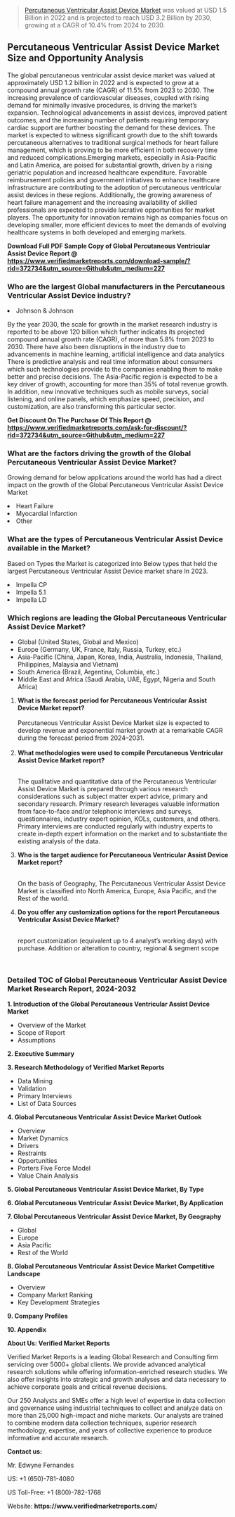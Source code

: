 <blockquote><p><p><a href="https://www.verifiedmarketreports.com/download-sample/?rid=372734&utm_source=Github&utm_medium=227" target="_blank">Percutaneous Ventricular Assist Device Market</a> was valued at USD 1.5 Billion in 2022 and is projected to reach USD 3.2 Billion by 2030, growing at a CAGR of 10.4% from 2024 to 2030.</p></blockquote><p><h2>Percutaneous Ventricular Assist Device Market Size and Opportunity Analysis</h2>The global percutaneous ventricular assist device market was valued at approximately USD 1.2 billion in 2022 and is expected to grow at a compound annual growth rate (CAGR) of 11.5% from 2023 to 2030. The increasing prevalence of cardiovascular diseases, coupled with rising demand for minimally invasive procedures, is driving the market’s expansion. Technological advancements in assist devices, improved patient outcomes, and the increasing number of patients requiring temporary cardiac support are further boosting the demand for these devices. The market is expected to witness significant growth due to the shift towards percutaneous alternatives to traditional surgical methods for heart failure management, which is proving to be more efficient in both recovery time and reduced complications.Emerging markets, especially in Asia-Pacific and Latin America, are poised for substantial growth, driven by a rising geriatric population and increased healthcare expenditure. Favorable reimbursement policies and government initiatives to enhance healthcare infrastructure are contributing to the adoption of percutaneous ventricular assist devices in these regions. Additionally, the growing awareness of heart failure management and the increasing availability of skilled professionals are expected to provide lucrative opportunities for market players. The opportunity for innovation remains high as companies focus on developing smaller, more efficient devices to meet the demands of evolving healthcare systems in both developed and emerging markets.</p><p class=""><strong>Download Full PDF Sample Copy of Global Percutaneous Ventricular Assist Device Report @ <a href="https://www.verifiedmarketreports.com/download-sample/?rid=372734&amp;utm_source=Github&amp;utm_medium=227" target="_blank">https://www.verifiedmarketreports.com/download-sample/?rid=372734&amp;utm_source=Github&amp;utm_medium=227</a></strong></p><h3 id="" class="">Who are the largest Global manufacturers in the Percutaneous Ventricular Assist Device industry?</h3><p><li>Johnson & Johnson</li></p><div class=""><div class="" dir="" data-message-author-role="" data-message-id="" data-message-model-slug=""><div class=""><div class=""><div class=""><div class="" dir="" data-message-author-role="" data-message-id="" data-message-model-slug=""><div class=""><div class=""><p>By the year 2030, the scale for growth in the market research industry is reported to be above 120 billion which further indicates its projected compound annual growth rate (CAGR), of more than 5.8% from 2023 to 2030. There have also been disruptions in the industry due to advancements in machine learning, artificial intelligence and data analytics There is predictive analysis and real time information about consumers which such technologies provide to the companies enabling them to make better and precise decisions. The Asia-Pacific region is expected to be a key driver of growth, accounting for more than 35% of total revenue growth. In addition, new innovative techniques such as mobile surveys, social listening, and online panels, which emphasize speed, precision, and customization, are also transforming this particular sector.</p><p><strong>Get Discount On The Purchase Of This Report @&nbsp; <a href="https://www.verifiedmarketreports.com/ask-for-discount/?rid=372734&amp;utm_source=Github&amp;utm_medium=227" target="_blank">https://www.verifiedmarketreports.com/ask-for-discount/?rid=372734&amp;utm_source=Github&amp;utm_medium=227</a></strong></p></div></div></div></div></div></div></div></div><h3 id="" class="">What are the factors driving the growth of the Global Percutaneous Ventricular Assist Device Market?</h3><p id="" class="">Growing demand for below applications around the world has had a direct impact on the growth of the Global Percutaneous Ventricular Assist Device Market</p><p id="" class=""><li>Heart Failure</li><li> Myocardial Infarction</li><li> Other</li></p><h3 id="" class="">What are the types of Percutaneous Ventricular Assist Device available in the Market?</h3><p id="" class="">Based on Types the Market is categorized into Below types that held the largest Percutaneous Ventricular Assist Device market share In 2023.</p><p id="" class=""><li>Impella CP</li><li> Impella 5.1</li><li> Impella LD</li></p><h3 id="" class="">Which regions are leading the Global Percutaneous Ventricular Assist Device Market?</h3><ul><li>Global (United States, Global and Mexico)</li><li>Europe (Germany, UK, France, Italy, Russia, Turkey, etc.)</li><li>Asia-Pacific (China, Japan, Korea, India, Australia, Indonesia, Thailand, Philippines, Malaysia and Vietnam)</li><li>South America (Brazil, Argentina, Columbia, etc.)</li><li>Middle East and Africa (Saudi Arabia, UAE, Egypt, Nigeria and South Africa)</li></ul><p><ol><li><strong>What is the forecast period for Percutaneous Ventricular Assist Device Market report?<br /></strong><br /><span data-sheets-root="1" data-sheets-value="{&quot;1&quot;:2,&quot;2&quot;:&quot;XXXX size is expected to develop revenue and exponential market growth at a remarkable CAGR during the forecast period from 2024&ndash;2030.&quot;}" data-sheets-userformat="{&quot;2&quot;:12674,&quot;4&quot;:{&quot;1&quot;:2,&quot;2&quot;:16776960},&quot;10&quot;:2,&quot;11&quot;:0,&quot;15&quot;:&quot;Arial&quot;,&quot;16&quot;:12}">Percutaneous Ventricular Assist Device Market size is expected to develop revenue and exponential market growth at a remarkable CAGR during the forecast period from 2024&ndash;2031.</span><br /><br /></li><li><strong>What methodologies were used to compile Percutaneous Ventricular Assist Device Market report?<br /><br /></strong><p>The qualitative and quantitative data of the&nbsp;Percutaneous Ventricular Assist Device Market is prepared through various research considerations such as subject matter expert advice, primary and secondary research. Primary research leverages valuable information from face-to-face and/or telephonic interviews and surveys, questionnaires, industry expert opinion, KOLs, customers, and others. Primary interviews are conducted regularly with industry experts to create in-depth expert information on the market and to substantiate the existing analysis of the data.&nbsp;</p></li><li><strong>Who is the target audience for Percutaneous Ventricular Assist Device Market report?<br /><br /></strong><p>On the basis of Geography, The&nbsp;Percutaneous Ventricular Assist Device Market is classified into North America, Europe, Asia Pacific, and the Rest of the world.</p></li><li><strong>Do you offer any customization options for the report Percutaneous Ventricular Assist Device Market?<br /><br /></strong><p>report customization (equivalent up to 4 analyst&rsquo;s working days) with purchase. Addition or alteration to country, regional &amp; segment scope</p><p>&nbsp;</p></li></ol></p><h3 id="" class="">Detailed TOC of Global Percutaneous Ventricular Assist Device Market Research Report, 2024-2032</h3><p id="" class=""><strong>1. Introduction of the Global Percutaneous Ventricular Assist Device Market</strong></p><ul><li>Overview of the Market</li><li>Scope of Report</li><li>Assumptions</li></ul><p id="" class=""><strong>2. Executive Summary</strong></p><p id="" class=""><strong>3. Research Methodology of&nbsp;Verified Market Reports</strong></p><ul><li>Data Mining</li><li>Validation</li><li>Primary Interviews</li><li>List of Data Sources</li></ul><p id="" class=""><strong>4. Global Percutaneous Ventricular Assist Device Market Outlook</strong></p><ul><li>Overview</li><li>Market Dynamics</li><li>Drivers</li><li>Restraints</li><li>Opportunities</li><li>Porters Five Force Model</li><li>Value Chain Analysis</li></ul><p id="" class=""><strong>5. Global Percutaneous Ventricular Assist Device Market, By&nbsp;Type</strong></p><p id="" class=""><strong>6. Global Percutaneous Ventricular Assist Device Market, By Application</strong></p><p id="" class=""><strong>7. Global Percutaneous Ventricular Assist Device Market, By Geography</strong></p><ul><li>Global</li><li>Europe</li><li>Asia Pacific</li><li>Rest of the World</li></ul><p id="" class=""><strong>8. Global Percutaneous Ventricular Assist Device Market Competitive Landscape</strong></p><ul><li>Overview</li><li>Company Market Ranking</li><li>Key Development Strategies</li></ul><p id="" class=""><strong>9. Company Profiles</strong></p><p id="" class=""><strong>10. Appendix</strong></p><p id="" class=""><strong>About Us: Verified Market Reports</strong></p><p id="" class="">Verified Market Reports is a leading Global Research and Consulting firm servicing over 5000+ global clients. We provide advanced analytical research solutions while offering information-enriched research studies. We also offer insights into strategic and growth analyses and data necessary to achieve corporate goals and critical revenue decisions.</p><p id="" class="">Our 250 Analysts and SMEs offer a high level of expertise in data collection and governance using industrial techniques to collect and analyze data on more than 25,000 high-impact and niche markets. Our analysts are trained to combine modern data collection techniques, superior research methodology, expertise, and years of collective experience to produce informative and accurate research.</p><p id="" class=""><strong>Contact us:</strong></p><p id="" class="">Mr. Edwyne Fernandes</p><p id="" class="">US: +1 (650)-781-4080</p><p id="" class="">US Toll-Free: +1 (800)-782-1768</p><p id="" class="">Website: <a target="" data-test-app-aware-link=""><strong>https://www.verifiedmarketreports.com/</strong></a></p>

